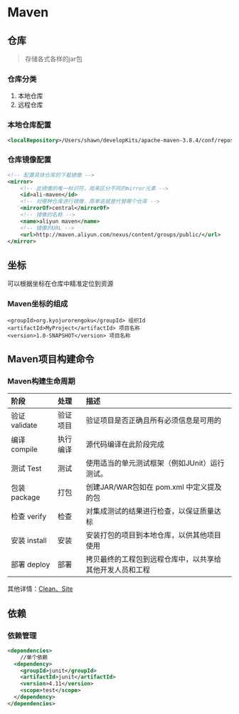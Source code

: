 # Maven

## 仓库

> 存储各式各样的jar包

### 仓库分类

1. 本地仓库
2. 远程仓库

### 本地仓库配置

```xml
<localRepository>/Users/shawn/developKits/apache-maven-3.8.4/conf/repository</localRepository>
```

### 仓库镜像配置

```xml
<!-- 配置具体仓库的下载镜像 -->
<mirror>
    <!-- 此镜像的唯一标识符，用来区分不同的mirror元素 -->
    <id>ali-maven</id>
    <!-- 对哪种仓库进行镜像，简单说就是代替哪个仓库 -->
    <mirrorOf>central</mirrorOf>
    <!-- 镜像的名称 -->
    <name>aliyun maven</name>
    <!-- 镜像的URL -->
    <url>http://maven.aliyun.com/nexus/content/groups/public/</url>
</mirror>
```

## 坐标

可以根据坐标在仓库中精准定位到资源

### Maven坐标的组成

```pom
<groupId>org.kyojurorengoku</groupId> 组织Id
<artifactId>MyProject</artifactId> 项目名称
<version>1.0-SNAPSHOT</version> 项目名称
```

## Maven项目构建命令

### Maven构建生命周期

| 阶段          | 处理     | 描述                                                     |
| :------------ | :------- | :------------------------------------------------------- |
| 验证 validate | 验证项目 | 验证项目是否正确且所有必须信息是可用的                   |
| 编译 compile  | 执行编译 | 源代码编译在此阶段完成                                   |
| 测试 Test     | 测试     | 使用适当的单元测试框架（例如JUnit）运行测试。            |
| 包装 package  | 打包     | 创建JAR/WAR包如在 pom.xml 中定义提及的包                 |
| 检查 verify   | 检查     | 对集成测试的结果进行检查，以保证质量达标                 |
| 安装 install  | 安装     | 安装打包的项目到本地仓库，以供其他项目使用               |
| 部署 deploy   | 部署     | 拷贝最终的工程包到远程仓库中，以共享给其他开发人员和工程 |

其他详情：[Clean、Site](https://www.runoob.com/maven/maven-build-life-cycle.html)

## 依赖

### 依赖管理

```xml
<dependencies>
    //单个依赖
  <dependency>
    <groupId>junit</groupId>
    <artifactId>junit</artifactId>
    <version>4.11</version>
    <scope>test</scope>
  </dependency>
</dependencies>
```

